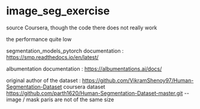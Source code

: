 # image_seg_exercise

source Coursera, though the code there does not really work

the performance quite low

segmentation_models_pytorch documentation : https://smp.readthedocs.io/en/latest/

albumentation documentation : https://albumentations.ai/docs/

original author of the dataset : https://github.com/VikramShenoy97/Human-Segmentation-Dataset
coursera dataset https://github.com/parth1620/Human-Segmentation-Dataset-master.git  -- image / mask paris are not of the same size
